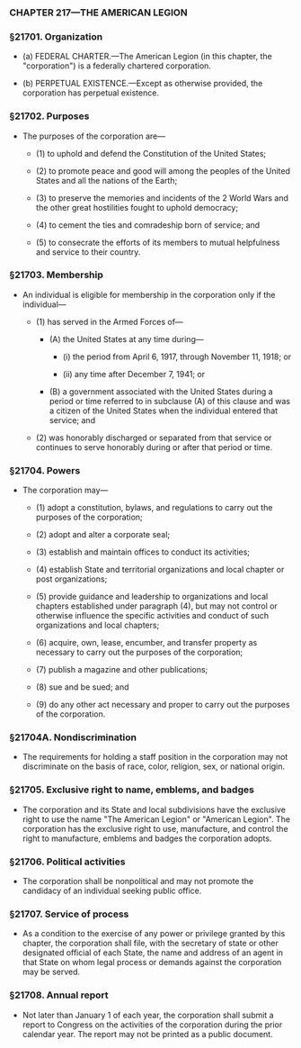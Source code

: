 ### **CHAPTER 217—THE AMERICAN LEGION**

### §21701. Organization
* (a) FEDERAL CHARTER.—The American Legion (in this chapter, the "corporation") is a federally chartered corporation.

* (b) PERPETUAL EXISTENCE.—Except as otherwise provided, the corporation has perpetual existence.

### §21702. Purposes
* The purposes of the corporation are—

  * (1) to uphold and defend the Constitution of the United States;

  * (2) to promote peace and good will among the peoples of the United States and all the nations of the Earth;

  * (3) to preserve the memories and incidents of the 2 World Wars and the other great hostilities fought to uphold democracy;

  * (4) to cement the ties and comradeship born of service; and

  * (5) to consecrate the efforts of its members to mutual helpfulness and service to their country.

### §21703. Membership
* An individual is eligible for membership in the corporation only if the individual—

  * (1) has served in the Armed Forces of—

    * (A) the United States at any time during—

      * (i) the period from April 6, 1917, through November 11, 1918; or

      * (ii) any time after December 7, 1941; or


    * (B) a government associated with the United States during a period or time referred to in subclause (A) of this clause and was a citizen of the United States when the individual entered that service; and


  * (2) was honorably discharged or separated from that service or continues to serve honorably during or after that period or time.

### §21704. Powers
* The corporation may—

  * (1) adopt a constitution, bylaws, and regulations to carry out the purposes of the corporation;

  * (2) adopt and alter a corporate seal;

  * (3) establish and maintain offices to conduct its activities;

  * (4) establish State and territorial organizations and local chapter or post organizations;

  * (5) provide guidance and leadership to organizations and local chapters established under paragraph (4), but may not control or otherwise influence the specific activities and conduct of such organizations and local chapters;

  * (6) acquire, own, lease, encumber, and transfer property as necessary to carry out the purposes of the corporation;

  * (7) publish a magazine and other publications;

  * (8) sue and be sued; and

  * (9) do any other act necessary and proper to carry out the purposes of the corporation.

### §21704A. Nondiscrimination
* The requirements for holding a staff position in the corporation may not discriminate on the basis of race, color, religion, sex, or national origin.

### §21705. Exclusive right to name, emblems, and badges
* The corporation and its State and local subdivisions have the exclusive right to use the name "The American Legion" or "American Legion". The corporation has the exclusive right to use, manufacture, and control the right to manufacture, emblems and badges the corporation adopts.

### §21706. Political activities
* The corporation shall be nonpolitical and may not promote the candidacy of an individual seeking public office.

### §21707. Service of process
* As a condition to the exercise of any power or privilege granted by this chapter, the corporation shall file, with the secretary of state or other designated official of each State, the name and address of an agent in that State on whom legal process or demands against the corporation may be served.

### §21708. Annual report
* Not later than January 1 of each year, the corporation shall submit a report to Congress on the activities of the corporation during the prior calendar year. The report may not be printed as a public document.